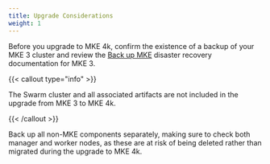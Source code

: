 ```yaml
---
title: Upgrade Considerations
weight: 1
---
```


Before you upgrade to MKE 4k, confirm the existence of a backup of your MKE 3
cluster and review the [Back up
MKE](https://docs.mirantis.com/mke/current/ops/disaster-recovery.html) disaster
recovery documentation for MKE 3.

{{< callout type="info" >}}

The Swarm cluster and all associated artifacts are not included in the upgrade from MKE 3 to MKE 4k.

{{< /callout >}}

Back up all non-MKE components separately, making sure to check both manager
and worker nodes, as these are at risk of being deleted rather than migrated
during the upgrade to MKE 4k.
